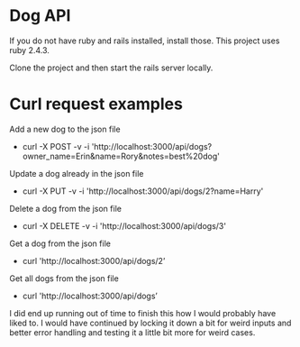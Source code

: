 # Dog API 
If you do not have ruby and rails installed, install those. This project uses ruby 2.4.3.

Clone the project and then start the rails server locally.

# Curl request examples

Add a new dog to the json file
* curl -X POST -v -i 'http://localhost:3000/api/dogs?owner_name=Erin&name=Rory&notes=best%20dog'

Update a dog already in the json file
* curl -X PUT -v -i 'http://localhost:3000/api/dogs/2?name=Harry'

Delete a dog from the json file
* curl -X DELETE -v -i 'http://localhost:3000/api/dogs/3'

Get a dog from the json file
* curl 'http://localhost:3000/api/dogs/2’

Get all dogs from the json file
* curl 'http://localhost:3000/api/dogs’

I did end up running out of time to finish this how I would probably have liked to. I would have continued by locking it down a bit for weird inputs and better error handling and testing it a little bit more for weird cases.
